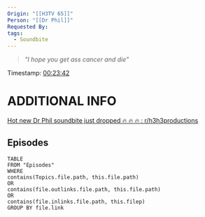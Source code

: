 ```yaml
---
Origin: "[[H3TV 65]]"
Person: "[[Dr Phil]]"
Requested By: 
tags:
  - Soundbite
---
```

> *"I hope you get ass cancer and die"*

Timestamp: [00:23:42](https://www.youtube.com/watch?v=JUgwnVF_zuA&t=1421s)

# ADDITIONAL INFO

[Hot new Dr Phil soundbite just dropped 🔥 🔥 🔥 : r/h3h3productions](https://www.reddit.com/r/h3h3productions/comments/yfy0x6/hot_new_dr_phil_soundbite_just_dropped/)

## Episodes
``` dataview
TABLE
FROM "Episodes"
WHERE 
contains(Topics.file.path, this.file.path) 
OR 
contains(file.outlinks.file.path, this.file.path)
OR
contains(file.inlinks.file.path, this.filep)
GROUP BY file.link
```